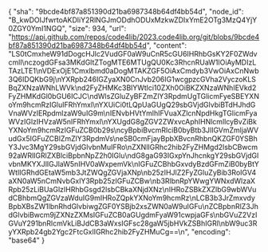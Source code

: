 {
  "sha": "9bcde4bf87a851390d21ba6987348b64df4bb54d",
  "node_id": "B_kwDOIJfwrtoAKDliY2RlNGJmODdhODUxMzkwZDIxYmE2OTg3MzQ4YjY0ZGY0YmI1NGQ",
  "size": 934,
  "url": "https://api.github.com/repos/code4lib/2023.code4lib.org/git/blobs/9bcde4bf87a851390d21ba6987348b64df4bb54d",
  "content": "LS0tCmxheW91dDogcHJlc2VudGF0aW9uCnR5cGU6IHRhbGsKY2F0ZWdvcmll\nczogdGFsa3MKdGltZTogMTE6MTUgQU0Kc3RhcnRUaW1lOiAyMDIzLTAzLTE1\nVDExOjE1Cmxlbmd0aDogMTAKZGF5OiAxCmdyb3VwOiAxCnNwb3Q6IDQKbG9j\nYXRpb246IGZyaXN0CnJvb206IG1wcgpzcGVha2VyczoKLSBqZXNzaWNhLWVk\nd2FyZHMKc3BlYWtlci10ZXh0OiBKZXNzaWNhIEVkd2FyZHMKdGl0bGU6ICJC\ndWlsZGluZyBFZmZlY3RpdmUgTGlicmFyeSBEYXNoYm9hcmRzIGluIFRhYmxl\nYXUiCi0tLQpUaGUgQ29sbGVjdGlvbiBTdHJhdGVnaWVzIERpdmlzaW9uIG9m\nIENvbHVtYmlhIFVuaXZlcnNpdHkgTGlicmFyaWVzIGlzIHVzaW5nIFRhYmxl\nYXUgdG8gZGV2ZWxvcAphIHNlcmllcyBvZiBkYXNoYm9hcmRzIGFuZCB0b29s\ncyBpbiBvcmRlciB0byBtb3JlIGVmZmljaWVudGx5IGFuZCBlZmZlY3RpdmVs\neSB0cmFjayBpbXBvcnRhbnQKZGF0YSBhY3Jvc3MgY29sbGVjdGlvbnMuIFRo\nZXNlIGRhc2hib2FyZHMgd2lsbCBwcm92aWRlIGRlZXBlciBpbnNpZ2h0IGlu\ndG8gaG93IGxpYnJhcnkgY29sbGVjdGlvbnMKYXJlIGJlaW5nIHV0aWxpemVk\nIGFuZCBhbGxvdyBzdGFmZiB0byBtYWtlIGRhdGEtaW5mb3JtZWQgZGVjaXNp\nb25zIHJlZ2FyZGluZyBib3RoIGV4aXN0aW5nCmNvbGxlY3Rpb25zIGFuZCBw\nb3RlbnRpYWwgYWNxdWlzaXRpb25zLiBUaGlzIHRhbGsgd2lsbCBkaXNjdXNz\nIHRoZSBkZXZlbG9wbWVudCBhbmQgZGVzaWduIG9mIHRoZQpkYXNoYm9hcmRz\nLCB3b3JrZmxvdyBpbXBsZW1lbnRhdGlvbiwgZGF0YSBjb2xsZWN0aW9uIGFu\nZCBpbnRlZ3JhdGlvbiBwcm9jZXNzZXMsIGFuZCB0aGUgdmFyaW91cwpjaGFs\nbGVuZ2VzIGVuY291bnRlcmVkLiBJdCB3aWxsIGFsc28gaW5jbHVkZSBhIGRl\nbW9uc3RyYXRpb24gb2Ygc2FtcGxlIGRhc2hib2FyZHMuCg==\n",
  "encoding": "base64"
}
